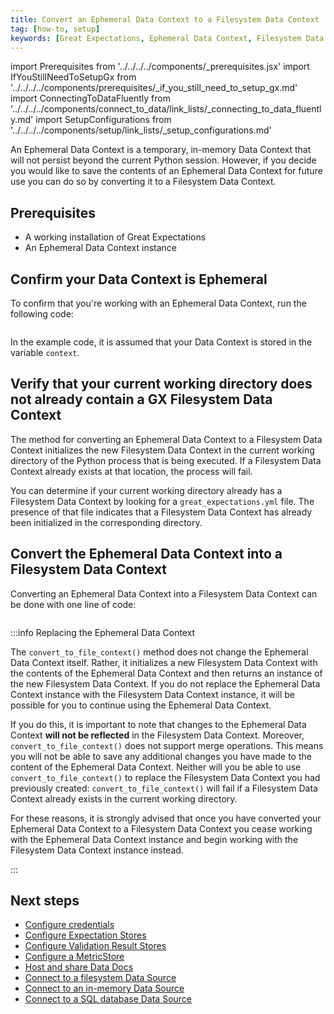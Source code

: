 ```yaml
---
title: Convert an Ephemeral Data Context to a Filesystem Data Context
tag: [how-to, setup]
keywords: [Great Expectations, Ephemeral Data Context, Filesystem Data Context]
---
```


import Prerequisites from '../../../../components/_prerequisites.jsx'
import IfYouStillNeedToSetupGx from '../../../../components/prerequisites/_if_you_still_need_to_setup_gx.md'
import ConnectingToDataFluently from '../../../../components/connect_to_data/link_lists/_connecting_to_data_fluently.md'
import SetupConfigurations from '../../../../components/setup/link_lists/_setup_configurations.md'

An Ephemeral Data Context is a temporary, in-memory Data Context that will not persist beyond the current Python session.  However, if you decide you would like to save the contents of an Ephemeral Data Context for future use you can do so by converting it to a Filesystem Data Context.

## Prerequisites

<Prerequisites>

- A working installation of Great Expectations
- An Ephemeral Data Context instance

</Prerequisites> 


## Confirm your Data Context is Ephemeral

To confirm that you're working with an Ephemeral Data Context, run the following code:

```python title="Python" name="docs/docusaurus/docs/snippets/how_to_explicitly_instantiate_an_ephemeral_data_context.py check_data_context_is_ephemeral"
```

In the example code, it is assumed that your Data Context is stored in the variable `context`.

## Verify that your current working directory does not already contain a GX Filesystem Data Context

The method for converting an Ephemeral Data Context to a Filesystem Data Context initializes the new Filesystem Data Context in the current working directory of the Python process that is being executed.  If a Filesystem Data Context already exists at that location, the process will fail.

You can determine if your current working directory already has a Filesystem Data Context by looking for a `great_expectations.yml` file.  The presence of that file indicates that a Filesystem Data Context has already been initialized in the corresponding directory.

## Convert the Ephemeral Data Context into a Filesystem Data Context

Converting an Ephemeral Data Context into a Filesystem Data Context can be done with one line of code:

```python title="Python" name="docs/docusaurus/docs/snippets/how_to_explicitly_instantiate_an_ephemeral_data_context.py convert_ephemeral_data_context_filesystem_data_context"
```

:::info Replacing the Ephemeral Data Context

The `convert_to_file_context()` method does not change the Ephemeral Data Context itself.  Rather, it initializes a new Filesystem Data Context with the contents of the Ephemeral Data Context and then returns an instance of the new Filesystem Data Context.  If you do not replace the Ephemeral Data Context instance with the Filesystem Data Context instance, it will be possible for you to continue using the Ephemeral Data Context.  

If you do this, it is important to note that changes to the Ephemeral Data Context **will not be reflected** in the Filesystem Data Context.  Moreover, `convert_to_file_context()` does not support merge operations. This means you will not be able to save any additional changes you have made to the content of the Ephemeral Data Context.  Neither will you be able to use `convert_to_file_context()` to replace the Filesystem Data Context you had previously created: `convert_to_file_context()` will fail if a Filesystem Data Context already exists in the current working directory.

For these reasons, it is strongly advised that once you have converted your Ephemeral Data Context to a Filesystem Data Context you cease working with the Ephemeral Data Context instance and begin working with the Filesystem Data Context instance instead.

:::

## Next steps

- [Configure credentials](/oss/guides/setup/configuring_data_contexts/how_to_configure_credentials.md)
- [Configure Expectation Stores](/oss/guides/setup/configuring_metadata_stores/configure_expectation_stores.md)
- [Configure Validation Result Stores](/oss/guides/setup/configuring_metadata_stores/configure_result_stores.md)
- [Configure a MetricStore](/oss/guides/setup/configuring_metadata_stores/how_to_configure_a_metricsstore.md)
- [Host and share Data Docs](/oss/guides/setup/configuring_data_docs/host_and_share_data_docs.md)
- [Connect to a filesystem Data Source](/oss/guides/connecting_to_your_data/fluent/filesystem/connect_filesystem_source_data.md)
- [Connect to an in-memory Data Source](/oss/guides/connecting_to_your_data/fluent/in_memory/connect_in_memory_data.md)
- [Connect to a SQL database Data Source](/oss/guides/connecting_to_your_data/fluent/database/connect_sql_source_data.md)